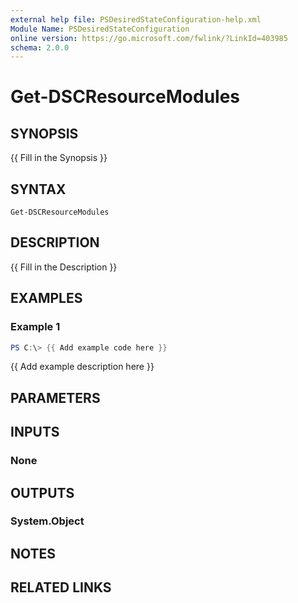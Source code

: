 ```yaml
---
external help file: PSDesiredStateConfiguration-help.xml
Module Name: PSDesiredStateConfiguration
online version: https://go.microsoft.com/fwlink/?LinkId=403985
schema: 2.0.0
---
```


# Get-DSCResourceModules

## SYNOPSIS
{{ Fill in the Synopsis }}

## SYNTAX

```
Get-DSCResourceModules
```

## DESCRIPTION
{{ Fill in the Description }}

## EXAMPLES

### Example 1
```powershell
PS C:\> {{ Add example code here }}
```

{{ Add example description here }}

## PARAMETERS

## INPUTS

### None

## OUTPUTS

### System.Object
## NOTES

## RELATED LINKS
